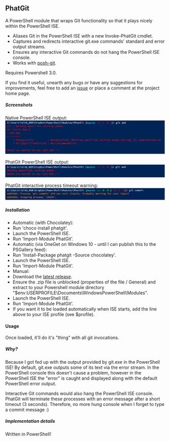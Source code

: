 ## PhatGit
A PowerShell module that wraps Git functionality so that it plays nicely within the PowerShell ISE.

* Aliases Git in the PowerShell ISE with a new Invoke-PhatGit cmdlet.
* Captures and redirects interactive git.exe commands' standard and error output streams.
* Ensures any interactive Git commands do not hang the PowerShell ISE console.
* Works with <a href="https://github.com/dahlbyk/posh-git">posh-git</a>.

Requires Powershell 3.0.

If you find it useful, unearth any bugs or have any suggestions for improvements, feel free to add an <a href="https://github.com/iainbrighton/PhatGit/issues">issue</a> or place a comment at the project home page.

##### Screenshots
Native PowerShell ISE output:
![ScreenShot](./PhatGit-ISENative.png?raw=true)

PhatGit PowerShell ISE output:
![ScreenShot](./PhatGit-ISEModified.png?raw=true)

PhatGit interactive process timeout warning:
![ScreenShot](./PhatGit-Timeout.png?raw=true)

##### Installation

* Automatic (with Chocolatey):
 * Run 'choco install phatgit'.
 * Launch the PowerShell ISE.
 * Run 'Import-Module PhatGit'.
* Automatic (via OneGet on Windows 10 - until I can publish this to the PSGallery feed):
 * Run 'Install-Package phatgit -Source chocolatey'.
 * Launch the PowerShell ISE.
 * Run 'Import-Module PhatGit'.
* Manual:
 * Download the [latest release](https://github.com/iainbrighton/PhatGit/releases/latest).
 * Ensure the .zip file is unblocked (properties of the file / General) and extract to your Powershell module directory "$env:USERPROFILE\Documents\WindowsPowerShell\Modules".
 * Launch the PowerShell ISE.
 * Run 'Import-Module PhatGit'.
 * If you want it to be loaded automatically when ISE starts, add the line above to your ISE profile (see $profile).

#### Usage
Once loaded, it'll do it's "thing" with all git invocations.

##### Why?

Because I got fed up with the output provided by git.exe in the PowerShell ISE! By default, git.exe outputs some of its text via the error stream. In the PowerShell console this doesn't cause a problem, however in the PowerShell ISE the "error" is caught and displayed along with the default PowerShell error output.

Interactive Git commands would also hang the PowerShell ISE console. PhatGit will terminate these processes with an error message after a short timeout (3 seconds). Therefore, no more hung console when I forget to type a commit message :)

##### Implementation details
Written in PowerShell!
